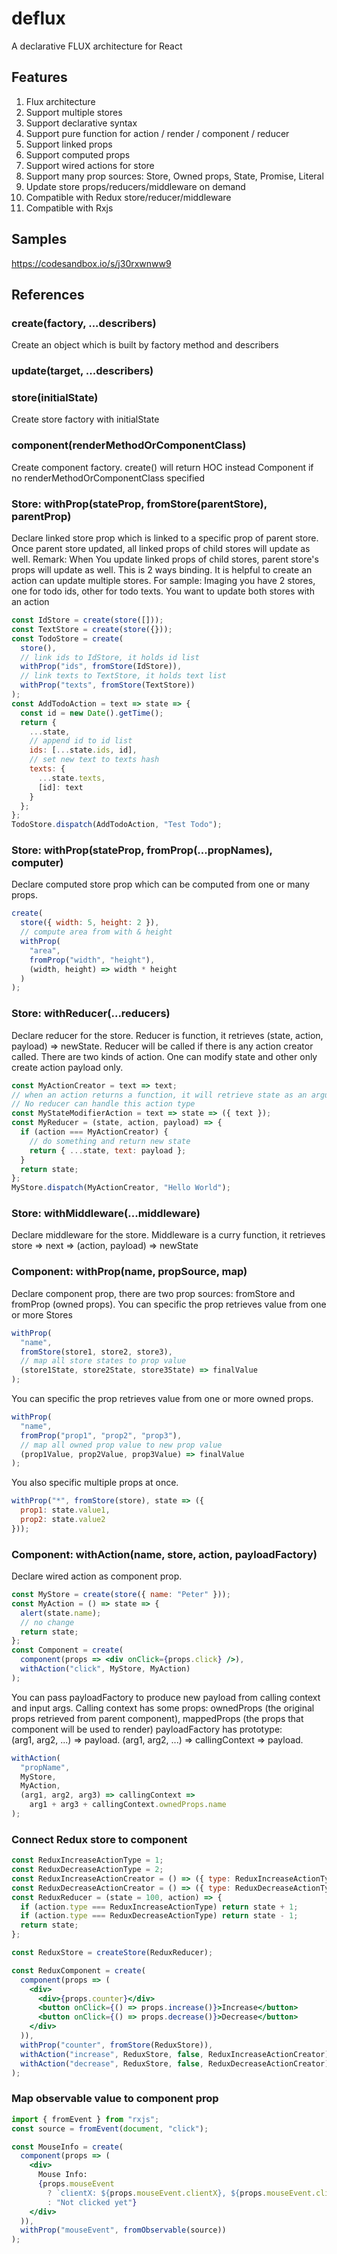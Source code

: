 # deflux

A declarative FLUX architecture for React

## Features

1.  Flux architecture
1.  Support multiple stores
1.  Support declarative syntax
1.  Support pure function for action / render / component / reducer
1.  Support linked props
1.  Support computed props
1.  Support wired actions for store
1.  Support many prop sources: Store, Owned props, State, Promise, Literal
1.  Update store props/reducers/middleware on demand
1.  Compatible with Redux store/reducer/middleware
1.  Compatible with Rxjs

## Samples

https://codesandbox.io/s/j30rxwnww9

## References

### create(factory, ...describers)

Create an object which is built by factory method and describers

### update(target, ...describers)

### store(initialState)

Create store factory with initialState

### component(renderMethodOrComponentClass)

Create component factory. create() will return HOC instead Component if no renderMethodOrComponentClass specified

### Store: withProp(stateProp, fromStore(parentStore), parentProp)

Declare linked store prop which is linked to a specific prop of parent store.
Once parent store updated, all linked props of child stores will update as well.
Remark: When You update linked props of child stores, parent store's props will update as well. This is 2 ways binding.
It is helpful to create an action can update multiple stores.
For sample: Imaging you have 2 stores, one for todo ids, other for todo texts. You want to update both stores with an action

```jsx harmony
const IdStore = create(store([]));
const TextStore = create(store({}));
const TodoStore = create(
  store(),
  // link ids to IdStore, it holds id list
  withProp("ids", fromStore(IdStore)),
  // link texts to TextStore, it holds text list
  withProp("texts", fromStore(TextStore))
);
const AddTodoAction = text => state => {
  const id = new Date().getTime();
  return {
    ...state,
    // append id to id list
    ids: [...state.ids, id],
    // set new text to texts hash
    texts: {
      ...state.texts,
      [id]: text
    }
  };
};
TodoStore.dispatch(AddTodoAction, "Test Todo");
```

### Store: withProp(stateProp, fromProp(...propNames), computer)

Declare computed store prop which can be computed from one or many props.

```jsx harmony
create(
  store({ width: 5, height: 2 }),
  // compute area from with & height
  withProp(
    "area",
    fromProp("width", "height"),
    (width, height) => width * height
  )
);
```

### Store: withReducer(...reducers)

Declare reducer for the store. Reducer is function, it retrieves (state, action, payload) => newState.
Reducer will be called if there is any action creator called.
There are two kinds of action. One can modify state and other only create action payload only.

```jsx harmony
const MyActionCreator = text => text;
// when an action returns a function, it will retrieve state as an argument and it becomes state modifier.
// No reducer can handle this action type
const MyStateModifierAction = text => state => ({ text });
const MyReducer = (state, action, payload) => {
  if (action === MyActionCreator) {
    // do something and return new state
    return { ...state, text: payload };
  }
  return state;
};
MyStore.dispatch(MyActionCreator, "Hello World");
```

### Store: withMiddleware(...middleware)

Declare middleware for the store. Middleware is a curry function, it retrieves store => next => (action, payload) => newState

### Component: withProp(name, propSource, map)

Declare component prop, there are two prop sources: fromStore and fromProp (owned props).
You can specific the prop retrieves value from one or more Stores

```jsx harmony
withProp(
  "name",
  fromStore(store1, store2, store3),
  // map all store states to prop value
  (store1State, store2State, store3State) => finalValue
);
```

You can specific the prop retrieves value from one or more owned props.

```jsx harmony
withProp(
  "name",
  fromProp("prop1", "prop2", "prop3"),
  // map all owned prop value to new prop value
  (prop1Value, prop2Value, prop3Value) => finalValue
);
```

You also specific multiple props at once.

```jsx harmony
withProp("*", fromStore(store), state => ({
  prop1: state.value1,
  prop2: state.value2
}));
```

### Component: withAction(name, store, action, payloadFactory)

Declare wired action as component prop.

```jsx harmony
const MyStore = create(store({ name: "Peter" }));
const MyAction = () => state => {
  alert(state.name);
  // no change
  return state;
};
const Component = create(
  component(props => <div onClick={props.click} />),
  withAction("click", MyStore, MyAction)
);
```

You can pass payloadFactory to produce new payload from calling context and input args.
Calling context has some props: ownedProps (the original props retrieved from parent component),
mappedProps (the props that component will be used to render)
payloadFactory has prototype:<br/>
(arg1, arg2, ...) => payload.
(arg1, arg2, ...) => callingContext => payload.

```jsx harmony
withAction(
  "propName",
  MyStore,
  MyAction,
  (arg1, arg2, arg3) => callingContext =>
    arg1 + arg3 + callingContext.ownedProps.name
);
```

### Connect Redux store to component

```jsx harmony
const ReduxIncreaseActionType = 1;
const ReduxDecreaseActionType = 2;
const ReduxIncreaseActionCreator = () => ({ type: ReduxIncreaseActionType });
const ReduxDecreaseActionCreator = () => ({ type: ReduxDecreaseActionType });
const ReduxReducer = (state = 100, action) => {
  if (action.type === ReduxIncreaseActionType) return state + 1;
  if (action.type === ReduxDecreaseActionType) return state - 1;
  return state;
};

const ReduxStore = createStore(ReduxReducer);

const ReduxComponent = create(
  component(props => (
    <div>
      <div>{props.counter}</div>
      <button onClick={() => props.increase()}>Increase</button>
      <button onClick={() => props.decrease()}>Decrease</button>
    </div>
  )),
  withProp("counter", fromStore(ReduxStore)),
  withAction("increase", ReduxStore, false, ReduxIncreaseActionCreator),
  withAction("decrease", ReduxStore, false, ReduxDecreaseActionCreator)
);
```

### Map observable value to component prop

```jsx harmony
import { fromEvent } from "rxjs";
const source = fromEvent(document, "click");

const MouseInfo = create(
  component(props => (
    <div>
      Mouse Info:
      {props.mouseEvent
        ? `clientX: ${props.mouseEvent.clientX}, ${props.mouseEvent.clientY}`
        : "Not clicked yet"}
    </div>
  )),
  withProp("mouseEvent", fromObservable(source))
);
```
